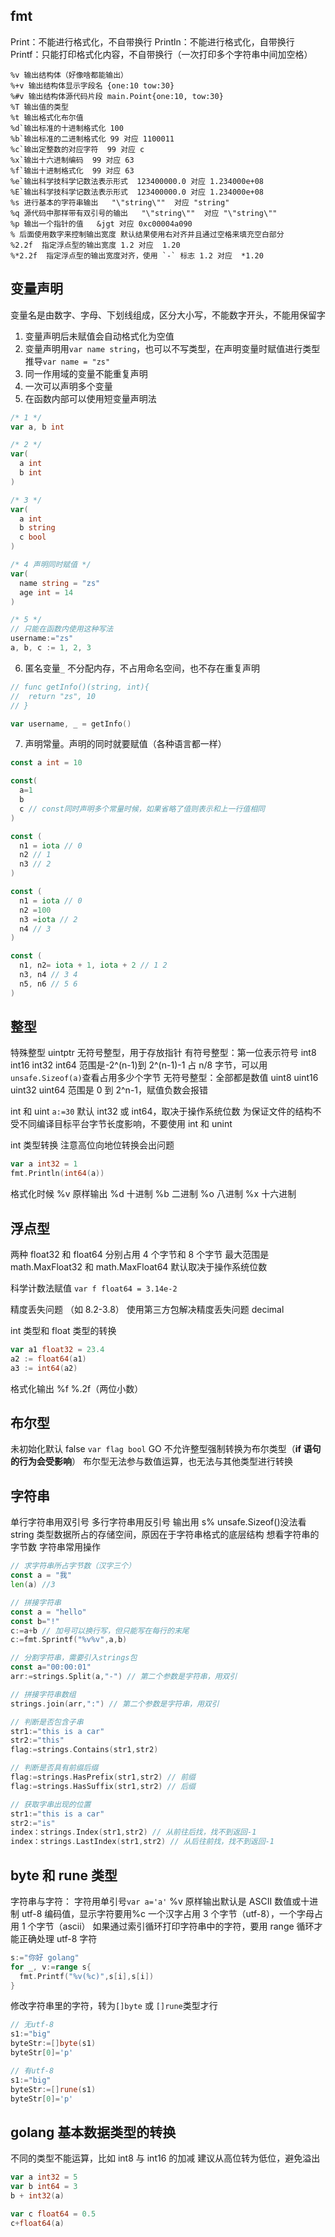 ## fmt

Print：不能进行格式化，不自带换行
Println：不能进行格式化，自带换行
Printf：只能打印格式化内容，不自带换行（一次打印多个字符串中间加空格）

```
%v 输出结构体（好像啥都能输出）
%+v 输出结构体显示字段名 {one:10 tow:30}
%#v 输出结构体源代码片段 main.Point{one:10, tow:30}
%T 输出值的类型
%t 输出格式化布尔值
%d`输出标准的十进制格式化 100
%b`输出标准的二进制格式化 99 对应 1100011
%c`输出定整数的对应字符  99 对应 c
%x`输出十六进制编码  99 对应 63
%f`输出十进制格式化  99 对应 63
%e`输出科学技科学记数法表示形式  123400000.0 对应 1.234000e+08
%E`输出科学技科学记数法表示形式  123400000.0 对应 1.234000e+08
%s 进行基本的字符串输出   "\"string\""  对应 "string"
%q 源代码中那样带有双引号的输出   "\"string\""  对应 "\"string\""
%p 输出一个指针的值   &jgt 对应 0xc00004a090
% 后面使用数字来控制输出宽度 默认结果使用右对齐并且通过空格来填充空白部分
%2.2f  指定浮点型的输出宽度 1.2 对应  1.20
%*2.2f  指定浮点型的输出宽度对齐，使用 `-` 标志 1.2 对应  *1.20
```

## 变量声明

变量名是由数字、字母、下划线组成，区分大小写，不能数字开头，不能用保留字

1. 变量声明后未赋值会自动格式化为空值
2. 变量声明用`var name string`，也可以不写类型，在声明变量时赋值进行类型推导`var name = "zs"`
3. 同一作用域的变量不能重复声明
4. 一次可以声明多个变量
5. 在函数内部可以使用短变量声明法

```go
/* 1 */
var a, b int

/* 2 */
var(
  a int
  b int
)

/* 3 */
var(
  a int
  b string
  c bool
)

/* 4 声明同时赋值 */
var(
  name string = "zs"
  age int = 14
)

/* 5 */
// 只能在函数内使用这种写法
username:="zs"
a, b, c := 1, 2, 3

```

6. 匿名变量`_` 不分配内存，不占用命名空间，也不存在重复声明

```go
// func getInfo()(string, int){
//  return "zs", 10
// }

var username, _ = getInfo()
```

7. 声明常量。声明的同时就要赋值（各种语言都一样）

```go
const a int = 10

const(
  a=1
  b
  c // const同时声明多个常量时候，如果省略了值则表示和上一行值相同
)

const (
  n1 = iota // 0
  n2 // 1
  n3 // 2
)

const (
  n1 = iota // 0
  n2 =100
  n3 =iota // 2
  n4 // 3
)

const (
  n1, n2= iota + 1, iota + 2 // 1 2
  n3, n4 // 3 4
  n5, n6 // 5 6
)
```

## 整型

特殊整型 uintptr 无符号整型，用于存放指针
有符号整型：第一位表示符号 int8 int16 int32 int64 范围是-2^(n-1)到 2^(n-1)-1 占 n/8 字节，可以用`unsafe.Sizeof(a)`查看占用多少个字节
无符号整型：全部都是数值 uint8 uint16 uint32 uint64 范围是 0 到 2^n-1，赋值负数会报错

int 和 uint `a:=30` 默认 int32 或 int64，取决于操作系统位数
为保证文件的结构不受不同编译目标平台字节长度影响，不要使用 int 和 unint

int 类型转换
注意高位向地位转换会出问题

```go
var a int32 = 1
fmt.Println(int64(a))
```

格式化时候 %v 原样输出 %d 十进制 %b 二进制 %o 八进制 %x 十六进制

## 浮点型

两种 float32 和 float64 分别占用 4 个字节和 8 个字节
最大范围是 math.MaxFloat32 和 math.MaxFloat64
默认取决于操作系统位数

科学计数法赋值 `var f float64 = 3.14e-2`

精度丢失问题 （如 8.2-3.8）
使用第三方包解决精度丢失问题 decimal

int 类型和 float 类型的转换

```go
var a1 float32 = 23.4
a2 := float64(a1)
a3 := int64(a2)
```

格式化输出 %f %.2f（两位小数）

## 布尔型

未初始化默认 false `var flag bool`
GO 不允许整型强制转换为布尔类型（**if 语句的行为会受影响**）
布尔型无法参与数值运算，也无法与其他类型进行转换

## 字符串

单行字符串用双引号 多行字符串用反引号
输出用 s%
unsafe.Sizeof()没法看 string 类型数据所占的存储空间，原因在于字符串格式的底层结构
想看字符串的字节数
字符串常用操作

```go
// 求字符串所占字节数（汉字三个）
const a = "我"
len(a) //3

// 拼接字符串
const a = "hello"
const b="!"
c:=a+b // 加号可以换行写，但只能写在每行的末尾
c:=fmt.Sprintf("%v%v",a,b)

// 分割字符串，需要引入strings包
const a="00:00:01"
arr:=strings.Split(a,"-") // 第二个参数是字符串，用双引

// 拼接字符串数组
strings.join(arr,":") // 第二个参数是字符串，用双引

// 判断是否包含子串
str1:="this is a car"
str2:="this"
flag:=strings.Contains(str1,str2)

// 判断是否具有前缀后缀
flag:=strings.HasPrefix(str1,str2) // 前缀
flag:=strings.HasSuffix(str1,str2) // 后缀

// 获取字串出现的位置
str1:="this is a car"
str2:="is"
index：strings.Index(str1,str2) // 从前往后找，找不到返回-1
index：strings.LastIndex(str1,str2) // 从后往前找，找不到返回-1
```

## byte 和 rune 类型

字符串与字符：
字符用单引号`var a='a'`
%v 原样输出默认是 ASCII 数值或十进制 utf-8 编码值，显示字符要用%c
一个汉字占用 3 个字节（utf-8），一个字母占用 1 个字节（ascii）
如果通过索引循环打印字符串中的字符，要用 range 循环才能正确处理 utf-8 字符

```go
s:="你好 golang"
for _, v:=range s{
  fmt.Printf("%v(%c)",s[i],s[i])
}
```

修改字符串里的字符，转为`[]byte` 或 `[]rune`类型才行

```go
// 无utf-8
s1:="big"
byteStr:=[]byte(s1)
byteStr[0]='p'

// 有utf-8
s1:="big"
byteStr:=[]rune(s1)
byteStr[0]='p'
```

## golang 基本数据类型的转换

不同的类型不能运算，比如 int8 与 int16 的加减
建议从高位转为低位，避免溢出

```go
var a int32 = 5
var b int64 = 3
b + int32(a)

var c float64 = 0.5
c+float64(a)

```
